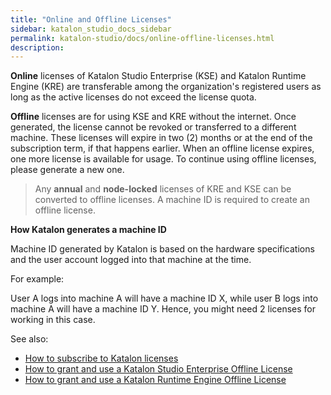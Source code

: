 ```yaml
---
title: "Online and Offline Licenses"
sidebar: katalon_studio_docs_sidebar
permalink: katalon-studio/docs/online-offline-licenses.html
description:
---
```


**Online** licenses of Katalon Studio Enterprise (KSE) and Katalon Runtime Engine (KRE) are transferable among the organization's registered users as long as the active licenses do not exceed the license quota.

**Offline** licenses are for using KSE and KRE without the internet. Once generated, the license cannot be revoked or transferred to a different machine. These licenses will expire in two (2) months or at the end of the subscription term, if that happens earlier. When an offline license expires, one more license is available for usage. To continue using offline licenses, please generate a new one.

> Any **annual** and **node-locked** licenses of KRE and KSE can be converted to offline licenses. A machine ID is required to create an offline license.

**How Katalon generates a machine ID**

Machine ID generated by Katalon is based on the hardware specifications and the user account logged into that machine at the time.

For example:

User A logs into machine A will have a machine ID X, while user B logs into machine A will have a machine ID Y. Hence, you might need 2 licenses for working in this case.

See also:

* [How to subscribe to Katalon licenses](https://docs.katalon.com/katalon-studio/docs/how-to-create-kse-offline-license.html)
* [How to grant and use a Katalon Studio Enterprise Offline License](https://docs.katalon.com/katalon-studio/docs/how-to-create-kse-offline-license.html)
* [How to grant and use a Katalon Runtime Engine Offline License](https://docs.katalon.com/katalon-studio/docs/how-to-create-kse-offline-license.html)
